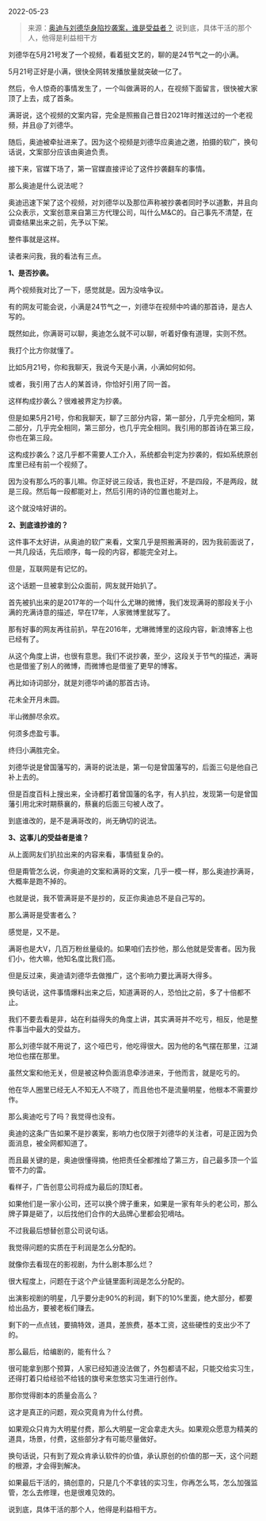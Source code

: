 2022-05-23

> 来源：[奥迪与刘德华身陷抄袭案，谁是受益者？](http://mp.weixin.qq.com/s?__biz=MzU3NDc5Nzc0NQ==&mid=2247517083&idx=2&sn=6a8f1261996d50079993bdfeaad35f2d&chksm=fd2e2145ca59a853339e1dd4b456afe00c683a26cdbed0c74f0c9e22853010a08c7f3700e325&scene=27#wechat_redirect)
> 说到底，具体干活的那个人，他得是利益相干方

刘德华在5月21号发了一个视频，看着挺文艺的，聊的是24节气之一的小满。

  

5月21号正好是小满，很快全网转发播放量就突破一亿了。

  

然后，令人惊奇的事情发生了，一个叫做满哥的人，在视频下面留言，很快被大家顶了上去，成了首条。  

  

满哥说，这个视频的文案内容，完全是照搬自己昔日2021年时推送过的一个老视频，并且@了刘德华。

  

随后，奥迪被牵扯进来了。因为这个视频是刘德华应奥迪之邀，拍摄的软广，换句话说，文案部分应该由奥迪负责。

  

接下来，官媒下场了，第一官媒直接评论了这件抄袭翻车的事情。  

  

那么奥迪是什么说法呢？  

  

奥迪迅速下架了这个视频，对刘德华以及那位声称被抄袭者同时予以道歉，并且向公众表示，文案创意来自第三方代理公司，叫什么M&C的。自己事先不清楚，在调查结果出来之前，先予以下架。

  

整件事就是这样。  

  

读者来问我，我的看法有三点。  

  

 **1、是否抄袭。**

  

两个视频我对比了一下，感觉就是。因为没啥争议。

  

有的网友可能会说，小满是24节气之一，刘德华在视频中吟诵的那首诗，是古人写的。

  

既然如此，你满哥可以聊，奥迪怎么就不可以聊，听着好像有道理，实则不然。

  

我打个比方你就懂了。

  

比如5月21号，你和我聊天，我说今天是小满，小满如何如何。

  

或者，我引用了古人的某首诗，你恰好引用了同一首。  
  

这样构成抄袭么？很难被界定为抄袭。  

  

但是如果5月21号，你和我聊天，聊了三部分内容，第一部分，几乎完全相同，第二部分，几乎完全相同，第三部分，也几乎完全相同。我引用的那首诗在第三段，你也在第三段。  

  

这构成抄袭么？这几乎都不需要人工介入，系统都会判定为抄袭的，假如系统原创库里已经有前一个视频了。

  

因为没有那么巧的事儿嘛。你正好说三段话，我也正好，不是四段，不是两段，就是三段。然后每一段都能对上，然后引用的诗的位置也能对上。  

  

这个就没啥好讲的。

  

 **2、到底谁抄谁的？**

  

这件事不太好讲，从奥迪的软广来看，文案几乎是照搬满哥的，因为我前面说了，一共几段话，先后顺序，每一段的内容，都能完全对上。  

  

但是，互联网是有记忆的。  

  

这个话题一旦被拿到公众面前，网友就开始扒了。  

  

首先被扒出来的是2017年的一个叫什么尤琳的微博，我们发现满哥的那段关于小满的充满诗意的描述，早在17年，人家微博里就写了。

  

那有好事的网友再往前扒，早在2016年，尤琳微博里的这段内容，新浪博客上也已经有了。

  

从这个角度上讲，也很有意思。我们不说抄袭，至少，这段关于节气的描述，满哥也是借鉴了别人的微博，而微博也是借鉴了更早的博客。  

  

再比如诗词部分，就是刘德华吟诵的那首古诗。

  

花未全开月未圆。

半山微醉尽余欢。  

何须多虑盈亏事。  

终归小满胜完全。  

  

刘德华说是曾国藩写的，满哥的说法是，第一句是曾国藩写的，后面三句是他自己补上去的。  

  

但是百度百科上搜出来，全诗都打着曾国藩的名字，有人扒拉，发现第一句是曾国藩引用北宋时期蔡襄的，蔡襄的后面三句被人改了。

  

到底谁改的，是不是满哥改的，尚无确切的说法。

  

 **3、这事儿的受益者是谁？**

  

从上面网友们扒拉出来的内容来看，事情挺复杂的。  

  

但是甭管怎么说，你奥迪的文案和满哥的文案，几乎一模一样，那么奥迪抄满哥，大概率是跑不掉的。

  

也就是说，我不管满哥是不是抄的，反正你奥迪总不是自己写的。  

  

那么满哥是受害者么？

  

感觉是，又不是。

  

满哥也是大V，几百万粉丝量级的。如果咱们去抄他，那么他就是受害者。因为我们小，他大嘛，他知名度比我们高。  

  

但是反过来，奥迪请刘德华去做推广，这个影响力要比满哥大得多。  

  

换句话说，这件事情爆料出来之后，知道满哥的人，恐怕比之前，多了十倍都不止。  

  

我们不要去看是非，站在利益得失的角度上讲，其实满哥并不吃亏，相反，他是整件事当中最大的受益方。  

  

那么刘德华就不用说了，这个哑巴亏，他吃得很大。因为他的名气摆在那里，江湖地位也摆在那里。  

  

虽然文案和他无关，但是被这种负面消息牵涉进来，于他而言，就是吃亏的。  

  

他在华人圈里已经无人不知无人不晓了，而且他也不是流量明星，他根本不需要炒作。  

  

那么奥迪吃亏了吗？我觉得也没有。  

  

奥迪的这条广告如果不是抄袭案，影响力也仅限于刘德华的关注者，可是正因为负面消息，被全网都知道了。  

  

而且最关键的是，奥迪很懂得摘，他把责任全都推给了第三方，自己最多顶一个监管不力的雷。  

  

看样子，广告创意公司将成为最后的顶缸者。  

  

如果他们是一家小公司，还可以换个牌子重来，如果是一家有年头的老公司，那么牌子算是砸了，以后找他们合作的大品牌心里都会犯嘀咕。  

  

不过我最后想替创意公司说句话。

  

我觉得问题的实质在于利润是怎么分配的。  

  

就像你去看现在的影视剧，为什么剧本那么烂？  

  

很大程度上，问题在于这个产业链里面利润是怎么分配的。

  

出演影视剧的明星，几乎要分走90%的利润，剩下的10%里面，绝大部分，都要给出品方，要被老板们赚去。

  

剩下的一点点钱，要搞特效，道具，差旅费，基本工资，这些硬性的支出少不了的。  

  

那么最后，给编剧的，能有什么？

  

很可能拿到那个预算，人家已经知道没法做了，外包都请不起，只能交给实习生，还得打着只给经验不给钱的旗号来忽悠实习生进行创作。

  

那你觉得剧本的质量会高么？  

  

这才是真正的问题，观众究竟肯为什么付费。

  

如果观众只肯为大明星付费，那么大明星一定会拿走大头。如果观众愿意为精美的道具，场景，付费，这些部分才有可能尽量做好。  

  

换句话说，只有到了观众肯承认软件的价值，承认原创的价值的那一天，这个问题的根源，才会得到解决。

  

如果最后干活的，搞创意的，只是几个不拿钱的实习生，你再怎么骂，怎么加强监管，怎么去修理，也是很难见效的。

  

说到底，具体干活的那个人，他得是利益相干方。

